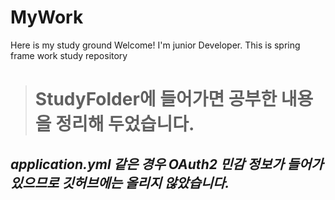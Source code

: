 # MyWork
Here is my study ground Welcome!
I'm junior Developer. This is spring frame work study repository


>StudyFolder에 들어가면 공부한 내용을 정리해 두었습니다.
> =
## *application.yml 같은 경우 OAuth2 민감 정보가 들어가 있으므로 깃허브에는 올리지 않았습니다.* ## 

        